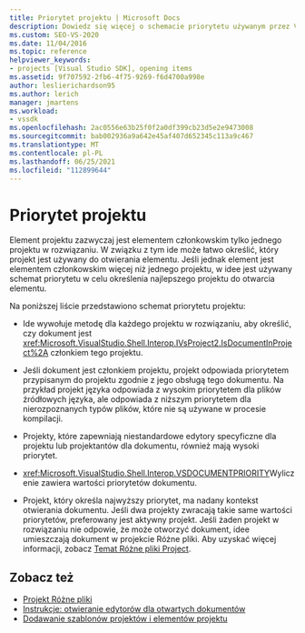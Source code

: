 ```yaml
---
title: Priorytet projektu | Microsoft Docs
description: Dowiedz się więcej o schemacie priorytetu używanym przez Visual Studio IDE, aby określić najlepszy projekt do otwarcia elementu, jeśli element jest elementem członkowskim więcej niż jednego projektu.
ms.custom: SEO-VS-2020
ms.date: 11/04/2016
ms.topic: reference
helpviewer_keywords:
- projects [Visual Studio SDK], opening items
ms.assetid: 9f707592-2fb6-4f75-9269-f6d4700a998e
author: leslierichardson95
ms.author: lerich
manager: jmartens
ms.workload:
- vssdk
ms.openlocfilehash: 2ac0556e63b25f0f2a0df399cb23d5e2e9473008
ms.sourcegitcommit: bab002936a9a642e45af407d652345c113a9c467
ms.translationtype: MT
ms.contentlocale: pl-PL
ms.lasthandoff: 06/25/2021
ms.locfileid: "112899644"
---
```

# <a name="project-priority"></a>Priorytet projektu
Element projektu zazwyczaj jest elementem członkowskim tylko jednego projektu w rozwiązaniu. W związku z tym ide może łatwo określić, który projekt jest używany do otwierania elementu. Jeśli jednak element jest elementem członkowskim więcej niż jednego projektu, w idee jest używany schemat priorytetu w celu określenia najlepszego projektu do otwarcia elementu.

 Na poniższej liście przedstawiono schemat priorytetu projektu:

- Ide wywołuje metodę dla każdego projektu w rozwiązaniu, aby określić, czy dokument jest <xref:Microsoft.VisualStudio.Shell.Interop.IVsProject2.IsDocumentInProject%2A> członkiem tego projektu.

- Jeśli dokument jest członkiem projektu, projekt odpowiada priorytetem przypisanym do projektu zgodnie z jego obsługą tego dokumentu. Na przykład projekt języka odpowiada z wysokim priorytetem dla plików źródłowych języka, ale odpowiada z niższym priorytetem dla nierozpoznanych typów plików, które nie są używane w procesie kompilacji.

- Projekty, które zapewniają niestandardowe edytory specyficzne dla projektu lub projektantów dla dokumentu, również mają wysoki priorytet.

- <xref:Microsoft.VisualStudio.Shell.Interop.VSDOCUMENTPRIORITY>Wyliczenie zawiera wartości priorytetów dokumentu.

- Projekt, który określa najwyższy priorytet, ma nadany kontekst otwierania dokumentu. Jeśli dwa projekty zwracają takie same wartości priorytetów, preferowany jest aktywny projekt. Jeśli żaden projekt w rozwiązaniu nie odpowie, że może otworzyć dokument, idee umieszczają dokument w projekcie Różne pliki. Aby uzyskać więcej informacji, zobacz [Temat Różne pliki Project](../../extensibility/internals/miscellaneous-files-project.md).

## <a name="see-also"></a>Zobacz też
- [Projekt Różne pliki](../../extensibility/internals/miscellaneous-files-project.md)
- [Instrukcje: otwieranie edytorów dla otwartych dokumentów](../../extensibility/how-to-open-editors-for-open-documents.md)
- [Dodawanie szablonów projektów i elementów projektu](../../extensibility/internals/adding-project-and-project-item-templates.md)
